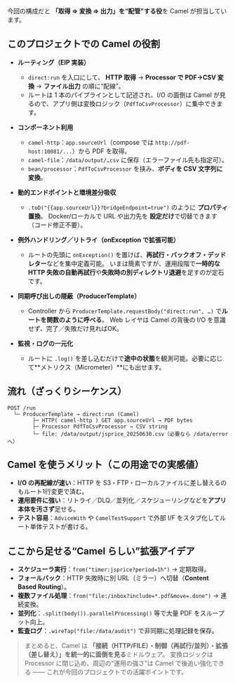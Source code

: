今回の構成だと **「取得 ⇒ 変換 ⇒ 出力」を“配管”する役**を Camel が担当しています。

## このプロジェクトでの Camel の役割

* **ルーティング（EIP 実装）**

  * `direct:run` を入口にして、
    **HTTP 取得** → **Processor で PDF→CSV 変換** → **ファイル出力** の順に“配線”。
  * ルートは 1 本のパイプラインとして記述され、I/O の面倒は Camel が見るので、アプリ側は変換ロジック（`PdfToCsvProcessor`）に集中できます。

* **コンポーネント利用**

  * `camel-http`：`app.sourceUrl`（compose では `http://pdf-host:10081/...`）から PDF を取得。
  * `camel-file`：`/data/output/…csv` に保存（エラーファイル先も指定可）。
  * `bean/processor`：`PdfToCsvProcessor` を挟み、**ボディを CSV 文字列に変換**。

* **動的エンドポイントと環境差分吸収**

  * `.toD("{{app.sourceUrl}}?bridgeEndpoint=true")` のように **プロパティ置換**。
    Docker/ローカルで URL や出力先を **設定だけ**で切替できます（コード修正不要）。

* **例外ハンドリング／リトライ（onException で拡張可能）**

  * ルートの先頭に `onException()` を置けば、**再試行・バックオフ・デッドレター**などを集中定義可能。
    いまは簡素ですが、運用段階で**一時的な HTTP 失敗の自動再試行**や**失敗時の別ディレクトリ退避**を足すのが定石です。

* **同期呼び出しの隠蔽（ProducerTemplate）**

  * Controller から `ProducerTemplate.requestBody("direct:run", …)` で**ルートを関数のように呼べる**。
    Web レイヤは Camel の背後の I/O を意識せず、完了／失敗だけ見ればOK。

* **監視・ログの一元化**

  * ルートに `.log()` を差し込むだけで**途中の状態**を観測可能。必要に応じて\*\*メトリクス（Micrometer）\*\*にも出せます。

## 流れ（ざっくりシーケンス）

```
POST /run
  └─ ProducerTemplate → direct:run (Camel)
        ├─ HTTP( camel-http ) GET app.sourceUrl → PDF bytes
        ├─ Processor PdfToCsvProcessor → CSV string
        └─ file: /data/output/jsprice_20250630.csv（必要なら /data/error へ）
```

## Camel を使うメリット（この用途での実感値）

* **I/O の再配線が速い**：HTTP を S3・FTP・ローカルファイルに差し替えるのもルート1行変更で済む。
* **運用要件に強い**：リトライ／DLQ／並列化／スケジューリングなどを**アプリ本体を汚さず**足せる。
* **テスト容易**：`AdviceWith` や `CamelTestSupport` で外部 I/F をスタブ化してルート単体テストが書ける。

## ここから足せる“Camel らしい”拡張アイデア

* **スケジューラ実行**：`from("timer:jsprice?period=1h")` → 定期取得。
* **フォールバック**：HTTP 失敗時に別 URL（ミラー）へ切替（**Content Based Routing**）。
* **複数ファイル処理**：`from("file:/inbox?include=*.pdf&move=.done")` → 連続変換。
* **並列化**：`.split(body()).parallelProcessing()` 等で大量 PDF をスループット向上。
* **監査ログ**：`.wireTap("file:/data/audit")` で非同期に処理記録を保存。

> まとめると、Camel は **「接続（HTTP/FILE）・制御（再試行/並列）・拡張（差し替え）」を統一的に面倒を見る**ミドルウェア。
> 変換ロジックは Processor に閉じ込め、周辺の“運用の強さ”は Camel で後追い強化できる —— これが今回のプロジェクトでの活躍ポイントです。
